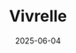 ---  
layout: startup_page  
title: "Vivrelle"  
id: "vivrelle.com"  
permalink: "/vivrellevivrelle.com06042025/"  
website: "https://www.vivrelle.com/"  
funding_round: "Series C"  
funding_amount: "$62M"  
investors: "Protagonist"  
about: "Vivrelle is a luxury accessories membership club offering access to designer handbags, jewelry, and diamonds through a monthly subscription. Members can borrow items without a return date and also purchase items at exclusive discounted prices. The company aims to integrate fashion and technology to redefine the luxury experience."  
markets: "Luxury Goods, Fashion, E-commerce"  
hq: "New York, New York, United States"  
founded_year: "2018"  
linkedin: "https://www.linkedin.com/company/vivrelle"  
twitter: ""  
instagram: "https://www.instagram.com/vivrelle/"  
facebook: "https://www.facebook.com/Vivrelle"  
crunchbase: "https://www.crunchbase.com/organization/vivrelle"  
pitchbook: "https://pitchbook.com/profiles/company/465423-13"  

date_display: "04-Jun-2025"  
date: "2025-06-04"

# SEO Optimization  
meta_title: "Vivrelle - Series C Funding ($62M)"  
meta_description: "Vivrelle, Vivrelle is a luxury accessories membership club offering access to designer handbags, jewelry, and diamonds through a monthly subscription. Members c..."  
meta_keywords: "Vivrelle, Luxury Goods, Fashion, E-commerce, Series C funding"  
canonical_url: "https://startup.projectstartups.com/vivrellevivrelle.com06042025/"  
---